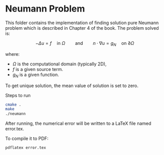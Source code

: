 # Neumann Problem

This folder contains the implementation of finding solution pure Neumann problem which is described in Chapter 4 of the book. The problem solved is:

$$
  -\Delta u = f \quad \text{in } \Omega \qquad\textrm{and}\qquad
  n \cdot \nabla u = g_N \quad \text{on } \partial\Omega
$$

where:
- $\Omega$ is the computational domain (typically 2D),
- $f$ is a given source term.
- $g_N$ is a given function.

To get unique solution, the mean value of solution is set to zero.

Steps to run

```bash
cmake .
make
./neumann
```

After running, the numerical error will be written to a LaTeX file named error.tex.

To compile it to PDF:
```bash
pdflatex error.tex
```
